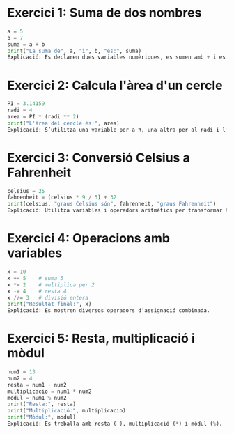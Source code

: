# Exercici 1: Suma de dos nombres
```Python
a = 5
b = 7
suma = a + b
print("La suma de", a, "i", b, "és:", suma)
Explicació: Es declaren dues variables numèriques, es sumen amb + i es mostra el resultat.
```
# Exercici 2: Calcula l'àrea d'un cercle
```Python
PI = 3.14159
radi = 4
area = PI * (radi ** 2)
print("L'àrea del cercle és:", area)
Explicació: S’utilitza una variable per a π, una altra per al radi i l’operador de potència ** per calcular l’àrea.
```
# Exercici 3: Conversió Celsius a Fahrenheit
```Python
celsius = 25
fahrenheit = (celsius * 9 / 5) + 32
print(celsius, "graus Celsius són", fahrenheit, "graus Fahrenheit")
Explicació: Utilitza variables i operadors aritmètics per transformar temperatures.
```
# Exercici 4: Operacions amb variables
```Python
x = 10
x += 5    # suma 5
x *= 2    # multiplica per 2
x -= 4    # resta 4
x //= 3   # divisió entera
print("Resultat final:", x)
Explicació: Es mostren diversos operadors d’assignació combinada.
```
# Exercici 5: Resta, multiplicació i mòdul
```Python
num1 = 13
num2 = 4
resta = num1 - num2
multiplicacio = num1 * num2
modul = num1 % num2
print("Resta:", resta)
print("Multiplicació:", multiplicacio)
print("Mòdul:", modul)
Explicació: Es treballa amb resta (-), multiplicació (*) i mòdul (%).
```
